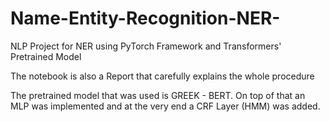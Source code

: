 # Name-Entity-Recognition-NER-
NLP Project for NER using PyTorch Framework and Transformers' Pretrained Model

The notebook is also a Report that carefully explains the whole procedure

The pretrained model that was used is GREEK - BERT. On top of that an MLP was implemented and at the very end a CRF Layer (HMM) was added.


